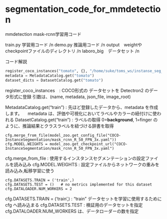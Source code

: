 # segmentation_code_for_mmdetection

mmdetection mask-rcnn学習用コード

train.py 学習用コード /n
demo.py 推論用コード /n
output　weightやcheckpointファイルのディレクトリ /n
laboro_big　データセット /n

コード解説
```train.py
register_coco_instances("tomato", {}, "/home/suke/toms_ws/instanse_seg_tools/detectron_tool/laboro_big/train/train.json", "/home/suke/toms_ws/instanse_seg_tools/detectron_tool/laboro_big/train/")
metadata = MetadataCatalog.get("tomato")
dataset_dicts = DatasetCatalog.get("tomato")
```

register_coco_instances　: COCO形式の データセットを Detectron2 のデータ形式に登録
引数は、(name, metadata, json_file, image_root)

MetadataCatalog.get(“train”) : 先ほど登録したデータから、metadata を作成します。
                              　metadata は、評価や可視化においてラベルやカラーの紐付けに使われる
DatasetCatalog.get(“train”) : ラベルの取得
                              0=__background__, 1=finger のように、推論結果とクラスラベルを紐づける辞書を取得


```
cfg.merge_from_file(model_zoo.get_config_file("COCO-InstanceSegmentation/mask_rcnn_R_50_FPN_3x.yaml"))
cfg.MODEL.WEIGHTS = model_zoo.get_checkpoint_url("COCO-InstanceSegmentation/mask_rcnn_R_50_FPN_3x.yaml")
```
cfg.merge_from_file : 使用するインスタンスセグメンテーションの設定ファイルを読み込み
cfg.MODEL.WEIGHTS : 設定ファイルからネットワークの重みを読み込み,転移学習に使う

```
cfg.DATASETS.TRAIN = ('train',)
cfg.DATASETS.TEST = ()   # no metrics implemented for this dataset
cfg.DATALOADER.NUM_WORKERS = 2
```
cfg.DATASETS.TRAIN = (‘train’,) : “train” データセットを学習に使用するために cfg へ読み込まる
cfg.DATASETS.TEST : 検証用のデータセットを指定
cfg.DATALOADER.NUM_WORKERS は、データローダーの数を指定
